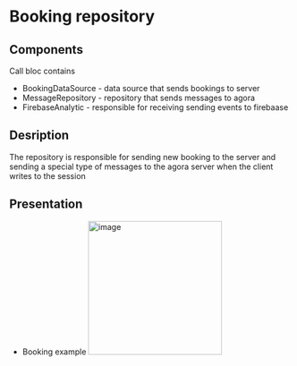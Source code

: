 # Booking repository  

## Components 
Call bloc contains 

+ BookingDataSource - data source that sends bookings to server  
+ MessageRepository - repository that sends messages to agora 
+ FirebaseAnalytic - responsible for receiving sending events to firebaase 


## Desription  
The repository is responsible for sending new booking to the server and sending a special type of messages to the agora server when the client writes to the session

## Presentation 
+ Booking example
  <img width="239" alt="image" src="https://github.com/MobyteDev/chat-demo/assets/47796424/05696b3a-31f7-491e-8c44-be9f142a7ff2">


